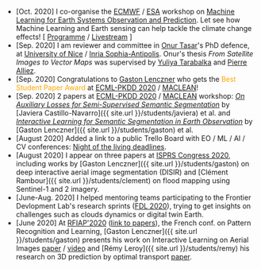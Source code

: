 * \[Oct. 2020\] I co-organise the [ECMWF](https://www.ecmwf.int/) / [ESA](https://www.esa.int/) workshop on [Machine Learning for Earth Systems Observation and Prediction](https://www.ecmwf.int/en/learning/workshops/ecmwf-esa-workshop-machine-learning-earth-system-observation-and-prediction). Let see how Machine Learning and Earth sensing can help tackle the climate change effects! \[ [Programme](https://events.ecmwf.int/event/172/timetable/) / [Livestream](https://ecmwfevents.com/i/e1f887db-5d3c-44c4-bc8d-8a239d7094bf/login) \]
* \[Sep. 2020\] I am reviewer and committee in [Onur Tasar](http://www-sop.inria.fr/members/Onur.Tasar/)'s PhD defence, at [University of Nice](http://unice.fr/en) / [Inria Sophia-Antipolis](https://www.inria.fr/en/centre-inria-sophia-antipolis-mediterranee). Onur's thesis _From Satellite Images to Vector Maps_ was supervised by [Yuliya Tarabalka](http://www-sop.inria.fr/members/Yuliya.Tarabalka/) and [Pierre Alliez](https://team.inria.fr/titane/pierre-alliez/).
* \[Sep. 2020\] Congratulations to [Gaston Lenczner](https://github.com/gaslen) who gets the <span style="color:orange;">Best Student Paper Award</span> at [ECML-PKDD 2020](https://ecmlpkdd2020.net/) / [MACLEAN](https://sites.google.com/view/maclean2020/)!
* \[Sep. 2020\] 2 papers at [ECML-PKDD 2020](https://ecmlpkdd2020.net/) / [MACLEAN](https://sites.google.com/view/maclean2020/) workshop: [_On Auxiliary Losses for Semi-Supervised Semantic Segmentation_](https://drive.google.com/file/d/1TAb4k6VgvTDZuw1LM7p8j3_QDXWBk5EZ/view?usp=sharing) by [Javiera Castillo-Navarro]({{ site.url }}/students/javiera) et al. and [_Interactive Learning for Semantic Segmentation in Earth Observation_](https://drive.google.com/file/d/11DzAwKGPvGvC7kOtN3FiqVZVAAFGU4-X/view?usp=sharing) by [Gaston Lenczner]({{ site.url }}/students/gaston) et al.
* \[August 2020\] Added a link to a public Trello Board with EO / ML / AI / CV conferences: [Night of the living deadlines](https://trello.com/b/4j8FEOWZ/night-of-the-living-deadlines).
* \[August 2020\] I appear on three papers at [ISPRS Congress 2020](http://www.isprs2020-nice.com/), including works by [Gaston Lenczner]({{ site.url }}/students/gaston) on deep interactive aerial image segmentation (DISIR) and [Clément Rambour]({{ site.url }}/students/clement) on flood mapping using Sentinel-1 and 2 imagery.
* \[June-Aug. 2020\] I helped mentoring teams participating to the Frontier Devlopment Lab's research sprints ([FDL 2020](https://fdleurope.org/fdl-europe-2020)), trying to get insights on challenges such as clouds dynamics or digital twin Earth.
* \[June 2020\] At [RFIAP'2020](https://cap-rfiap2020.sciencesconf.org/) ([link to papers](https://cap-rfiap2020.sciencesconf.org/resource/page/id/9)), the French conf. on Pattern Recognition and Learning, [Gaston Lenczner]({{ site.url }}/students/gaston) presents his work on Interactive Learning on Aerial Images [paper](https://cap-rfiap2020.sciencesconf.org/data/RFIAP_2020_paper_10.pdf) / [video](https://youtu.be/i-sOE6Q_aR8) and [Rémy Leroy]({{ site.url }}/students/remy) his research on 3D prediction by optimal transport [paper](https://cap-rfiap2020.sciencesconf.org/data/RFIAP_2020_paper_27.pdf).






